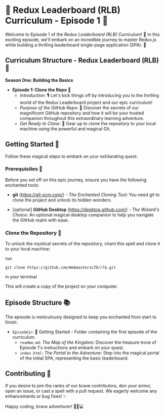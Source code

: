 # 🚀 Redux Leaderboard (RLB) Curriculum - Episode 1 🎉

Welcome to Episode 1 of the *Redux Leaderboard (RLB) Curriculum*! 🎉 In this exciting episode, we'll embark on an incredible journey to master Redux.js while building a thrilling leaderboard single-page application (SPA). 🚀

## Curriculum Structure - Redux Leaderboard (RLB) 📘

**Season One: Building the Basics**

- **Episode 1: Clone the Repo** 📂
  - *Introduction*: 🎙️ Let's kick things off by introducing you to the thrilling world of the Redux Leaderboard project and our epic curriculum!
  - *Purpose of the GitHub Repo*: 🏰 Discover the secrets of our magnificent GitHub repository and how it will be your trusted companion throughout this extraordinary learning adventure.
  - *Get Ready to Clone*: 🚀 Gear up to clone the repository to your local machine using the powerful and magical Git.

## Getting Started 🎒

Follow these magical steps to embark on your exhilarating quest:

### Prerequisites 🧭

Before you set off on this epic journey, ensure you have the following enchanted tools:

- **git** (https://git-scm.com/) - *The Enchanted Cloning Tool*: You need git to clone the project and unlock its hidden wonders.

- [optional] **GitHub Desktop** (https://desktop.github.com/) - *The Wizard's Choice*: An optional magical desktop companion to help you navigate the GitHub realm with ease.

### Clone the Repository 🏰

To unlock the mystical secrets of the repository, chant this spell and clone it to your local machine:

run

```
git clone https://github.com/WebmastersLTD/rlb.git
```

in your terminal

This will create a copy of the project on your computer.

## Episode Structure 📚

The episode is meticulously designed to keep you enchanted from start to finish:

- `Episode1/`: 📂 Getting Started - Folder containing the first episode of the curriculum.
  - `readme.md`: *The Map of the Kingdom*: Discover the treasure trove of Episode 1's instructions and embark on your quest.
  - `index.html`: *The Portal to the Adventure*: Step into the magical portal of the initial SPA, representing the basic leaderboard.

## Contributing 🤝

If you desire to join the ranks of our brave contributors, don your armor, open an issue, or cast a spell with a pull request. We eagerly welcome any enhancements or bug fixes! ✨

Happy coding, brave adventurer! 🧙‍♂️💻